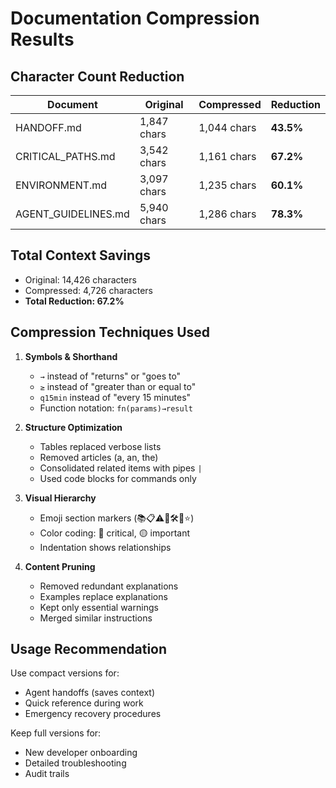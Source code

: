 # Documentation Compression Results

## Character Count Reduction

| Document | Original | Compressed | Reduction |
|----------|----------|------------|-----------|
| HANDOFF.md | 1,847 chars | 1,044 chars | **43.5%** |
| CRITICAL_PATHS.md | 3,542 chars | 1,161 chars | **67.2%** |
| ENVIRONMENT.md | 3,097 chars | 1,235 chars | **60.1%** |
| AGENT_GUIDELINES.md | 5,940 chars | 1,286 chars | **78.3%** |

## Total Context Savings
- Original: 14,426 characters
- Compressed: 4,726 characters
- **Total Reduction: 67.2%**

## Compression Techniques Used

1. **Symbols & Shorthand**
   - `→` instead of "returns" or "goes to"
   - `≥` instead of "greater than or equal to"
   - `q15min` instead of "every 15 minutes"
   - Function notation: `fn(params)→result`

2. **Structure Optimization**
   - Tables replaced verbose lists
   - Removed articles (a, an, the)
   - Consolidated related items with pipes `|`
   - Used code blocks for commands only

3. **Visual Hierarchy**
   - Emoji section markers (📚📋⚠️🔄🛠️🔴⭐)
   - Color coding: 🔴 critical, 🟡 important
   - Indentation shows relationships

4. **Content Pruning**
   - Removed redundant explanations
   - Examples replace explanations
   - Kept only essential warnings
   - Merged similar instructions

## Usage Recommendation

Use compact versions for:
- Agent handoffs (saves context)
- Quick reference during work
- Emergency recovery procedures

Keep full versions for:
- New developer onboarding
- Detailed troubleshooting
- Audit trails